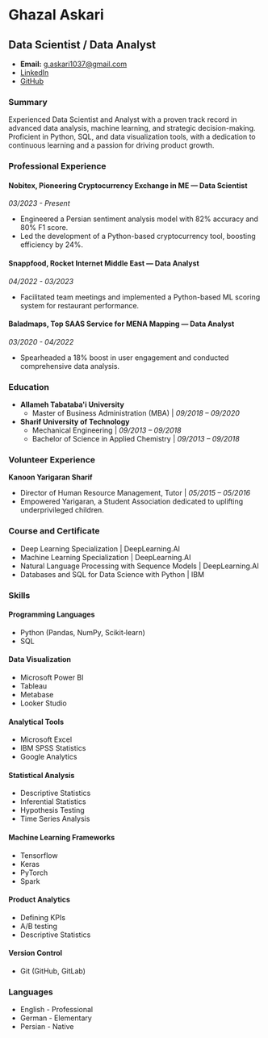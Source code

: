 # Ghazal Askari
## Data Scientist / Data Analyst
- **Email:** g.askari1037@gmail.com
- [LinkedIn](LinkedIn_link)
- [GitHub](GitHub_link)

### Summary
Experienced Data Scientist and Analyst with a proven track record in advanced data analysis, machine learning, and strategic decision-making. Proficient in Python, SQL, and data visualization tools, with a dedication to continuous learning and a passion for driving product growth.

### Professional Experience

#### Nobitex, Pioneering Cryptocurrency Exchange in ME — Data Scientist 
*03/2023 - Present*
- Engineered a Persian sentiment analysis model with 82% accuracy and 80% F1 score.
- Led the development of a Python-based cryptocurrency tool, boosting efficiency by 24%.

#### Snappfood, Rocket Internet Middle East  — Data Analyst
*04/2022 - 03/2023*
- Facilitated team meetings and implemented a Python-based ML scoring system for restaurant performance.

#### Baladmaps, Top SAAS Service for MENA Mapping — Data Analyst
*03/2020 - 04/2022*
- Spearheaded a 18% boost in user engagement and conducted comprehensive data analysis.

### Education
- **Allameh Tabataba'i University**
  - Master of Business Administration (MBA) | *09/2018 – 09/2020*
- **Sharif University of Technology**
  - Mechanical Engineering | *09/2013 – 09/2018*
  - Bachelor of Science in Applied Chemistry | *09/2013 – 09/2018*

### Volunteer Experience
**Kanoon Yarigaran Sharif**
- Director of Human Resource Management, Tutor | *05/2015 – 05/2016*
- Empowered Yarigaran, a Student Association dedicated to uplifting underprivileged children.

### Course and Certificate
- Deep Learning Specialization | DeepLearning.AI
- Machine Learning Specialization | DeepLearning.AI
- Natural Language Processing with Sequence Models | DeepLearning.AI
- Databases and SQL for Data Science with Python | IBM

### Skills
#### Programming Languages
- Python (Pandas, NumPy, Scikit‑learn)
- SQL

#### Data Visualization
- Microsoft Power BI
- Tableau
- Metabase
- Looker Studio

#### Analytical Tools
- Microsoft Excel
- IBM SPSS Statistics
- Google Analytics

#### Statistical Analysis
- Descriptive Statistics 
- Inferential Statistics 
- Hypothesis Testing
- Time Series Analysis

#### Machine Learning Frameworks
- Tensorflow
- Keras
- PyTorch  
- Spark

#### Product Analytics 
- Defining KPIs
- A/B testing
- Descriptive Statistics   

#### Version Control
- Git (GitHub, GitLab)

### Languages
- English - Professional 
- German - Elementary
- Persian - Native
